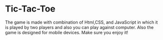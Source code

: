 # Tic-Tac-Toe
The game is made with combination of Html,CSS, and JavaScript in which it is 
played by two players and also you can play against computer. Also the game 
is designed for mobile devices. Make sure you enjoy it!